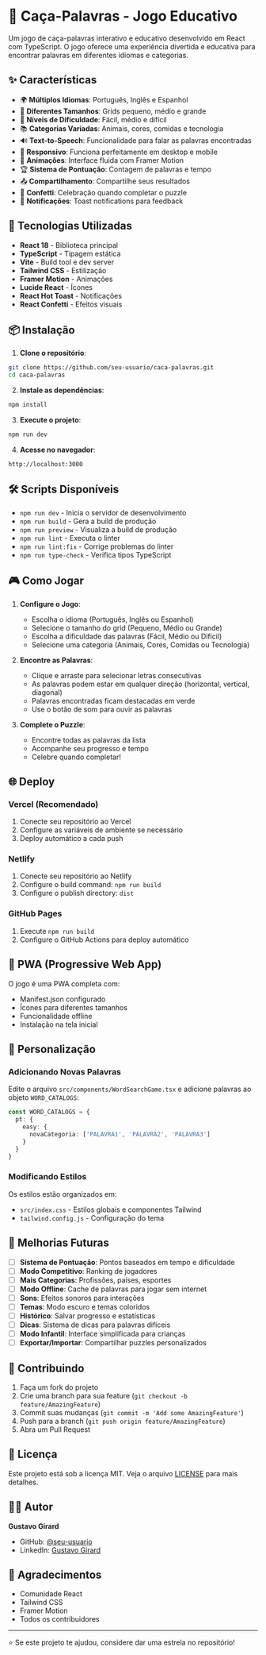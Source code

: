 # 🎯 Caça-Palavras - Jogo Educativo

Um jogo de caça-palavras interativo e educativo desenvolvido em React com TypeScript. O jogo oferece uma experiência divertida e educativa para encontrar palavras em diferentes idiomas e categorias.

## ✨ Características

- 🌍 **Múltiplos Idiomas**: Português, Inglês e Espanhol
- 📏 **Diferentes Tamanhos**: Grids pequeno, médio e grande
- 🎯 **Níveis de Dificuldade**: Fácil, médio e difícil
- 📚 **Categorias Variadas**: Animais, cores, comidas e tecnologia
- 🔊 **Text-to-Speech**: Funcionalidade para falar as palavras encontradas
- 📱 **Responsivo**: Funciona perfeitamente em desktop e mobile
- 🎨 **Animações**: Interface fluida com Framer Motion
- 🏆 **Sistema de Pontuação**: Contagem de palavras e tempo
- 📤 **Compartilhamento**: Compartilhe seus resultados
- 🎊 **Confetti**: Celebração quando completar o puzzle
- 🔔 **Notificações**: Toast notifications para feedback

## 🚀 Tecnologias Utilizadas

- **React 18** - Biblioteca principal
- **TypeScript** - Tipagem estática
- **Vite** - Build tool e dev server
- **Tailwind CSS** - Estilização
- **Framer Motion** - Animações
- **Lucide React** - Ícones
- **React Hot Toast** - Notificações
- **React Confetti** - Efeitos visuais

## 📦 Instalação

1. **Clone o repositório**:
```bash
git clone https://github.com/seu-usuario/caca-palavras.git
cd caca-palavras
```

2. **Instale as dependências**:
```bash
npm install
```

3. **Execute o projeto**:
```bash
npm run dev
```

4. **Acesse no navegador**:
```
http://localhost:3000
```

## 🛠️ Scripts Disponíveis

- `npm run dev` - Inicia o servidor de desenvolvimento
- `npm run build` - Gera a build de produção
- `npm run preview` - Visualiza a build de produção
- `npm run lint` - Executa o linter
- `npm run lint:fix` - Corrige problemas do linter
- `npm run type-check` - Verifica tipos TypeScript

## 🎮 Como Jogar

1. **Configure o Jogo**:
   - Escolha o idioma (Português, Inglês ou Espanhol)
   - Selecione o tamanho do grid (Pequeno, Médio ou Grande)
   - Escolha a dificuldade das palavras (Fácil, Médio ou Difícil)
   - Selecione uma categoria (Animais, Cores, Comidas ou Tecnologia)

2. **Encontre as Palavras**:
   - Clique e arraste para selecionar letras consecutivas
   - As palavras podem estar em qualquer direção (horizontal, vertical, diagonal)
   - Palavras encontradas ficam destacadas em verde
   - Use o botão de som para ouvir as palavras

3. **Complete o Puzzle**:
   - Encontre todas as palavras da lista
   - Acompanhe seu progresso e tempo
   - Celebre quando completar!

## 🌐 Deploy

### Vercel (Recomendado)
1. Conecte seu repositório ao Vercel
2. Configure as variáveis de ambiente se necessário
3. Deploy automático a cada push

### Netlify
1. Conecte seu repositório ao Netlify
2. Configure o build command: `npm run build`
3. Configure o publish directory: `dist`

### GitHub Pages
1. Execute `npm run build`
2. Configure o GitHub Actions para deploy automático

## 📱 PWA (Progressive Web App)

O jogo é uma PWA completa com:
- Manifest.json configurado
- Ícones para diferentes tamanhos
- Funcionalidade offline
- Instalação na tela inicial

## 🎨 Personalização

### Adicionando Novas Palavras
Edite o arquivo `src/components/WordSearchGame.tsx` e adicione palavras ao objeto `WORD_CATALOGS`:

```typescript
const WORD_CATALOGS = {
  pt: {
    easy: {
      novaCategoria: ['PALAVRA1', 'PALAVRA2', 'PALAVRA3']
    }
  }
}
```

### Modificando Estilos
Os estilos estão organizados em:
- `src/index.css` - Estilos globais e componentes Tailwind
- `tailwind.config.js` - Configuração do tema

## 🔧 Melhorias Futuras

- [ ] **Sistema de Pontuação**: Pontos baseados em tempo e dificuldade
- [ ] **Modo Competitivo**: Ranking de jogadores
- [ ] **Mais Categorias**: Profissões, países, esportes
- [ ] **Modo Offline**: Cache de palavras para jogar sem internet
- [ ] **Sons**: Efeitos sonoros para interações
- [ ] **Temas**: Modo escuro e temas coloridos
- [ ] **Histórico**: Salvar progresso e estatísticas
- [ ] **Dicas**: Sistema de dicas para palavras difíceis
- [ ] **Modo Infantil**: Interface simplificada para crianças
- [ ] **Exportar/Importar**: Compartilhar puzzles personalizados

## 🤝 Contribuindo

1. Faça um fork do projeto
2. Crie uma branch para sua feature (`git checkout -b feature/AmazingFeature`)
3. Commit suas mudanças (`git commit -m 'Add some AmazingFeature'`)
4. Push para a branch (`git push origin feature/AmazingFeature`)
5. Abra um Pull Request

## 📄 Licença

Este projeto está sob a licença MIT. Veja o arquivo [LICENSE](LICENSE) para mais detalhes.

## 👨‍💻 Autor

**Gustavo Girard**
- GitHub: [@seu-usuario](https://github.com/seu-usuario)
- LinkedIn: [Gustavo Girard](https://linkedin.com/in/gustavogirard)

## 🙏 Agradecimentos

- Comunidade React
- Tailwind CSS
- Framer Motion
- Todos os contribuidores

---

⭐ Se este projeto te ajudou, considere dar uma estrela no repositório!
